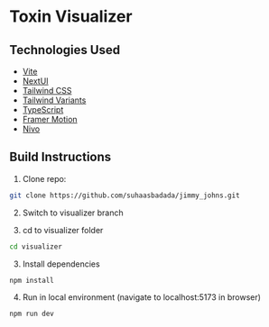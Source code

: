 # Toxin Visualizer

## Technologies Used

- [Vite](https://vitejs.dev/guide/)
- [NextUI](https://nextui.org)
- [Tailwind CSS](https://tailwindcss.com)
- [Tailwind Variants](https://tailwind-variants.org)
- [TypeScript](https://www.typescriptlang.org)
- [Framer Motion](https://www.framer.com/motion)
- [Nivo](https://nivo.rocks/)

## Build Instructions

1. Clone repo:

```bash
git clone https://github.com/suhaasbadada/jimmy_johns.git
```

2. Switch to visualizer branch

3. cd to visualizer folder

```bash
cd visualizer
```

3. Install dependencies

```bash
npm install
```

4. Run in local environment (navigate to localhost:5173 in browser)

```bash
npm run dev
```
